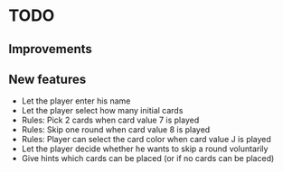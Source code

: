 # TODO

## Improvements

## New features
- Let the player enter his name
- Let the player select how many initial cards
- Rules: Pick 2 cards when card value 7 is played
- Rules: Skip one round when card value 8 is played
- Rules: Player can select the card color when card value J is played
- Let the player decide whether he wants to skip a round voluntarily
- Give hints which cards can be placed (or if no cards can be placed)